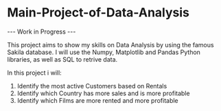 # Main-Project-of-Data-Analysis

--- Work in Progress ---

This project aims to show my skills on Data Analysis by using the famous Sakila database. I will use the Numpy, Matplotlib and Pandas Python libraries, as well as SQL to retrive data. 

In this project i will:

1. Identify the most active Customers based on Rentals
2. Identify which Country has more sales and is more profitable
3. Identify which Films are more rented and more profitable
